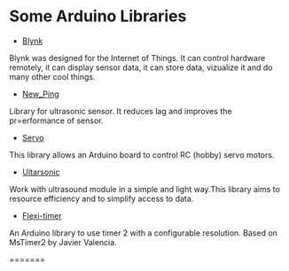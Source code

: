 <h1> Some Arduino Libraries </h1>

* [Blynk](https://github.com/blynkkk/blynk-library)

Blynk was designed for the Internet of Things. It can control hardware remotely, it can display sensor data, it can store data, vizualize it and do many other cool things.

 * [New_Ping](https://github.com/eliteio/Arduino_New_Ping)

Library for ultrasonic sensor. It reduces lag and improves the pr=erformance of sensor.

* [Servo](https://github.com/arduino-libraries/Servo)

This library allows an Arduino board to control RC (hobby) servo motors.


* [Ultarsonic](https://github.com/JRodrigoTech/Ultrasonic-HC-SR04)

Work with ultrasound module in a simple and light way.This library aims to resource efficiency and to simplify access to data.

* [Flexi-timer](https://github.com/wimleers/flexitimer2)

An Arduino library to use timer 2 with a configurable resolution. Based on MsTimer2 by Javier Valencia.

=======

